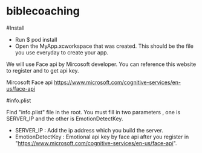 # biblecoaching


#Install
* Run $ pod install
* Open the MyApp.xcworkspace that was created. This should be the file you use everyday to create your app.


We will use Face api by Mircosoft developer. You can reference this website to register and to get api key.

Mircosoft Face api 
https://www.microsoft.com/cognitive-services/en-us/face-api


#info.plist

Find "info.plist" file in the root. You must fill in two parameters , one is SERVER_IP and the other is EmotionDetectKey.

* SERVER_IP : Add the ip address which you build the server.
* EmotionDetectKey : Emotional api key by face api after you register in "https://www.microsoft.com/cognitive-services/en-us/face-api".
